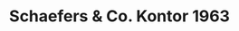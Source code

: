 ---
title: "Schaefers & Co. Kontor 1963"
url: /bielefeld/schaefers-und-co-kontor-1963/
shop: Tee
---